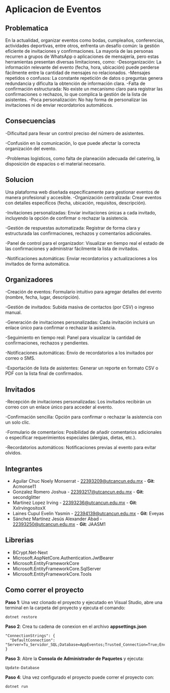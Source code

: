 # Aplicacion de Eventos

## **Problematica**
En la actualidad, organizar eventos como bodas, cumpleaños, conferencias, actividades deportivas, entre otros, enfrenta un desafío común: la gestión eficiente de invitaciones y confirmaciones.
La mayoría de las personas recurren a grupos de WhatsApp o aplicaciones de mensajería, pero estas herramientas presentan diversas limitaciones, como:
-Desorganización: La información relevante del evento (fecha, hora, ubicación) puede perderse fácilmente entre la cantidad de mensajes no relacionados.
-Mensajes repetidos o confusos: La constante repetición de datos o preguntas genera redundancia y dificulta la obtención de información clara.
-Falta de confirmación estructurada: No existe un mecanismo claro para registrar las confirmaciones o rechazos, lo que complica la gestión de la lista de asistentes.
-Poca personalización: No hay forma de personalizar las invitaciones ni de enviar recordatorios automáticos.
 ## **Consecuencias**
-Dificultad para llevar un control preciso del número de asistentes.

-Confusión en la comunicación, lo que puede afectar la correcta organización del evento.

-Problemas logísticos, como falta de planeación adecuada del catering, la disposición de espacios o el material necesario.

## **Solucion**
Una plataforma web diseñada específicamente para gestionar eventos de manera profesional y accesible.
-Organización centralizada: Crear eventos con detalles específicos (fecha, ubicación, requisitos, descripción).

-Invitaciones personalizadas: Enviar invitaciones únicas a cada invitado, incluyendo la opción de confirmar o rechazar la asistencia.

-Gestión de respuestas automatizada: Registrar de forma clara y estructurada las confirmaciones, rechazos y comentarios adicionales.

-Panel de control para el organizador: Visualizar en tiempo real el estado de las confirmaciones y administrar fácilmente la lista de invitados.

-Notificaciones automáticas: Enviar recordatorios y actualizaciones a los invitados de forma automática.
## **Organizadores**
-Creación de eventos: Formulario intuitivo para agregar detalles del evento (nombre, fecha, lugar, descripción).

-Gestión de invitados: Subida masiva de contactos (por CSV) o ingreso manual.

-Generación de invitaciones personalizadas: Cada invitación incluirá un enlace único para confirmar o rechazar la asistencia.

-Seguimiento en tiempo real: Panel para visualizar la cantidad de confirmaciones, rechazos y pendientes.

-Notificaciones automáticas: Envío de recordatorios a los invitados por correo o SMS.

-Exportación de lista de asistentes: Generar un reporte en formato CSV o PDF con la lista final de confirmados.

## **Invitados**
-Recepción de invitaciones personalizadas: Los invitados recibirán un correo con un enlace único para acceder al evento.

-Confirmación sencilla: Opción para confirmar o rechazar la asistencia con un solo clic.

-Formulario de comentarios: Posibilidad de añadir comentarios adicionales o especificar requerimientos especiales (alergias, dietas, etc.).

-Recordatorios automáticos: Notificaciones previas al evento para evitar olvidos.

## **Integrantes**
- Aguilar Chuc Noely Monserrat - 22393209@utcancun.edu.mx - **Git**: Acmonse11
- Gonzalez Romero Joshua - 22393217@utcancun.edu.mx - **Git**: secondglitter
- Martinez Lopez Irving - 22393236@utcancun.edu.mx - **Git**: XxIrvingositoxX
- Laines Cupul Evelin Yasmin - 22394139@utcancun.edu.mx - **Git**: Eveyas
- Sánchez Martínez Jesús Alexander Abad - 22393250@utcancun.edu.mx - **Git**: JAASM1

## **Librerias**
- BCrypt.Net-Next
- Microsoft.AspNetCore.Authentication.JwtBearer
- Microsoft.EntityFrameworkCore
- Microsoft.EntityFrameworkCore.SqlServer
- Microsoft.EntityFrameworkCore.Tools

## **Como correr el proyecto**

**Paso 1**:
Una vez clonado el proyecto y ejecutado en Visual Studio, abre una terminal en la carpeta del proyecto y ejecuta el comando:
```
dotnet restore
```
**Paso 2**:
Crea tu cadena de conexion en el archivo **appsettings.json**
````
"ConnectionStrings": {
  "DefaultConnection": "Server=Tu_Servidor_SQL;Database=AppEventos;Trusted_Connection=True;Encrypt=False"
}
````
**Paso 3**:
Abre la **Consola de Administrador de Paquetes** y ejecuta:
````
Update-Database
````
**Paso 4**:
Una vez configurado el proyecto puede correr el proyecto con:
````
dotnet run
````

